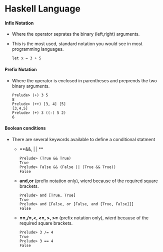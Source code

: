# Haskell Language

#### Infix Notation
 
- Where the operator seprates the binary (left,right) arguments.
- This is the most used, standard notation you would see in most programming languages.

    ```
    let x = 3 + 5
    ````


#### Prefix Notation

- Where the operator is enclosed in parentheses and preprends the two binary arguments.

    ```
    Prelude> (+) 3 5
    8
    Prelude> (++) [3, 4] [5]
    [3,4,5]
    Prelude> (+) 3 ((-) 5 2)
    6
    ```

#### Boolean conditions
- There are several keywords available to define a conditional statment

  - **&&, | | **
    
    ```
    Prelude> (True && True)
    True
    Prelude> False && (False || (True && True))
    False
    ```
  - **and,or** (prefix notation only), wierd because of the required square brackets.
   
    ```
    Prelude> and [True, True]
    True
    Prelude> and [False, or [False, and [True, False]]]
    False
    ```
  - **==,/=,<, <=, >, >=** (prefix notation only), wierd because of the required square brackets.
   
    ```
    Prelude> 3 /= 4
	True
    Prelude> 3 == 4
	False
    ``` 
